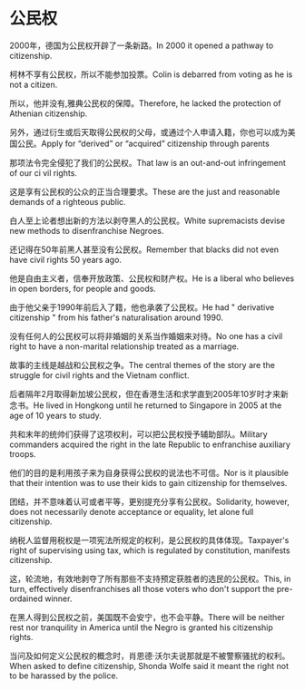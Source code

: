 # 公民权

<p><span class="chinese">2000年，德国为公民权开辟了一条新路。</span><span class="english">In 2000 it opened a pathway to citizenship.</span></p>

<p><span class="chinese">柯林不享有公民权，所以不能参加投票。</span><span class="english">Colin is debarred from voting as he is not a citizen.</span></p>

<p><span class="chinese">所以，他并没有,雅典公民权的保障。</span><span class="english">Therefore, he lacked the protection of Athenian citizenship.</span></p>

<p><span class="chinese">另外，通过衍生或后天取得公民权的父母，或通过个人申请入籍，你也可以成为美国公民。</span><span class="english">Apply for “derived” or “acquired” citizenship through parents</span></p>

<p><span class="chinese">那项法令完全侵犯了我们的公民权。</span><span class="english">That law is an out-and-out infringement of our ci vil rights.</span></p>

<p><span class="chinese">这是享有公民权的公众的正当合理要求。</span><span class="english">These are the just and reasonable demands of a righteous public.</span></p>

<p><span class="chinese">白人至上论者想出新的方法以剥夺黑人的公民权。</span><span class="english">White supremacists devise new methods to disenfranchise Negroes.</span></p>

<p><span class="chinese">还记得在50年前黑人甚至没有公民权。</span><span class="english">Remember that blacks did not even have civil rights 50 years ago.</span></p>

<p><span class="chinese">他是自由主义者，信奉开放政策、公民权和财产权。</span><span class="english">He is a liberal who believes in open borders, for people and goods.</span></p>

<p><span class="chinese">由于他父亲于1990年前后入了籍，他也承袭了公民权。</span><span class="english">He had " derivative citizenship " from his father's naturalisation around 1990.</span></p>

<p><span class="chinese">没有任何人的公民权可以将非婚姻的关系当作婚姻来对待。</span><span class="english">No one has a civil right to have a non-marital relationship treated as a marriage.</span></p>

<p><span class="chinese">故事的主线是越战和公民权之争。</span><span class="english">The central themes of the story are the struggle for civil rights and the Vietnam conflict.</span></p>

<p><span class="chinese">后者隔年2月取得新加坡公民权，但在香港生活和求学直到2005年10岁时才来新念书。</span><span class="english">He lived in Hongkong until he returned to Singapore in 2005 at the age of 10 years to study.</span></p>

<p><span class="chinese">共和末年的统帅们获得了这项权利，可以把公民权授予辅助部队。</span><span class="english">Military commanders acquired the right in the late Republic to enfranchise auxiliary troops.</span></p>

<p><span class="chinese">他们的目的是利用孩子来为自身获得公民权的说法也不可信。</span><span class="english">Nor is it plausible that their intention was to use their kids to gain citizenship for themselves.</span></p>

<p><span class="chinese">团结，并不意味着认可或者平等，更别提充分享有公民权。</span><span class="english">Solidarity, however, does not necessarily denote acceptance or equality, let alone full citizenship.</span></p>

<p><span class="chinese">纳税人监督用税权是一项宪法所规定的权利，是公民权的具体体现。</span><span class="english">Taxpayer's right of supervising using tax, which is regulated by constitution, manifests citizenship.</span></p>

<p><span class="chinese">这，轮流地，有效地剥夺了所有那些不支持预定获胜者的选民的公民权。</span><span class="english">This, in turn, effectively disenfranchises all those voters who don't support the pre-ordained winner.</span></p>

<p><span class="chinese">在黑人得到公民权之前，美国既不会安宁，也不会平静。</span><span class="english">There will be neither rest nor tranquility in America until the Negro is granted his citizenship rights.</span></p>

<p><span class="chinese">当问及如何定义公民权的概念时，肖恩德·沃尔夫说那就是不被警察骚扰的权利。</span><span class="english">When asked to define citizenship, Shonda Wolfe said it meant the right not to be harassed by the police.</span></p>

